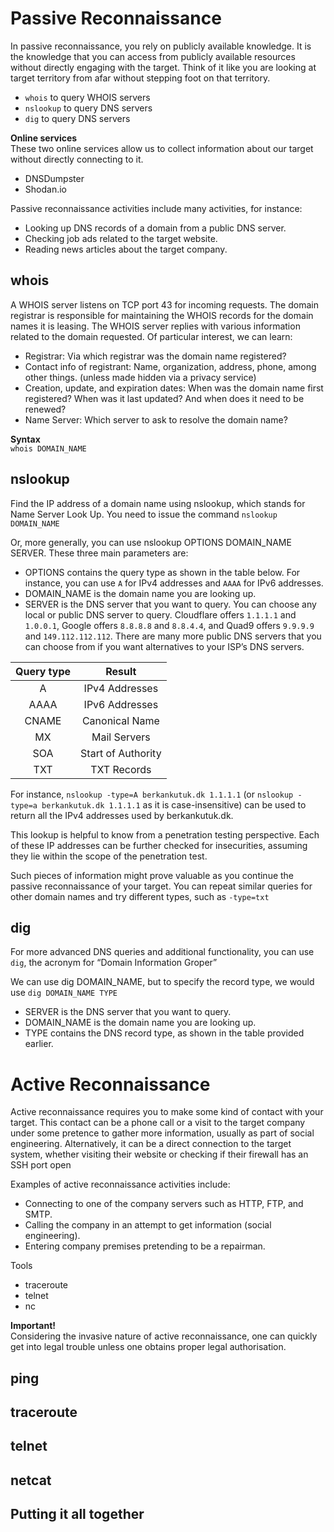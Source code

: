 # Passive Reconnaissance
In passive reconnaissance, you rely on publicly available knowledge. It is the knowledge that you can access from publicly available resources without directly engaging with the target. Think of it like you are looking at target territory from afar without stepping foot on that territory.

* `whois` to query WHOIS servers
* `nslookup` to query DNS servers
* `dig` to query DNS servers

**Online services**  
These two online services allow us to collect information about our target without directly connecting to it.
* DNSDumpster
* Shodan.io

Passive reconnaissance activities include many activities, for instance:
* Looking up DNS records of a domain from a public DNS server.
* Checking job ads related to the target website.
* Reading news articles about the target company.

## whois
A WHOIS server listens on TCP port 43 for incoming requests. The domain registrar is responsible for maintaining the WHOIS records for the domain names it is leasing. The WHOIS server replies with various information related to the domain requested. Of particular interest, we can learn:

* Registrar: Via which registrar was the domain name registered?
* Contact info of registrant: Name, organization, address, phone, among other things. (unless made hidden via a privacy service)
* Creation, update, and expiration dates: When was the domain name first registered? When was it last updated? And when does it need to be renewed?
* Name Server: Which server to ask to resolve the domain name?

**Syntax**  
`whois DOMAIN_NAME`

## nslookup
Find the IP address of a domain name using nslookup, which stands for Name Server Look Up. You need to issue the command `nslookup DOMAIN_NAME`

Or, more generally, you can use nslookup OPTIONS DOMAIN_NAME SERVER. These three main parameters are:
* OPTIONS contains the query type as shown in the table below. For instance, you can use `A` for IPv4 addresses and `AAAA` for IPv6 addresses.
* DOMAIN_NAME is the domain name you are looking up.
* SERVER is the DNS server that you want to query. You can choose any local or public DNS server to query. Cloudflare offers `1.1.1.1` and `1.0.0.1`, Google offers `8.8.8.8` and `8.8.4.4`, and Quad9 offers `9.9.9.9` and `149.112.112.112`. There are many more public DNS servers that you can choose from if you want alternatives to your ISP’s DNS servers.
 
| Query type |       Result       |
|:----------:|:------------------:|
|      A     |   IPv4 Addresses   |
|    AAAA    |   IPv6 Addresses   |
|    CNAME   |   Canonical Name   |
|     MX     |    Mail Servers    |
|     SOA    | Start of Authority |
|     TXT    |     TXT Records    |

For instance, `nslookup -type=A berkankutuk.dk 1.1.1.1` (or `nslookup -type=a berkankutuk.dk 1.1.1.1` as it is case-insensitive) can be used to return all the IPv4 addresses used by berkankutuk.dk.

This lookup is helpful to know from a penetration testing perspective. Each of these IP addresses can be further checked for insecurities, assuming they lie within the scope of the penetration test.

Such pieces of information might prove valuable as you continue the passive reconnaissance of your target. You can repeat similar queries for other domain names and try different types, such as `-type=txt`

## dig
For more advanced DNS queries and additional functionality, you can use `dig`, the acronym for “Domain Information Groper”

We can use dig DOMAIN_NAME, but to specify the record type, we would use `dig DOMAIN_NAME TYPE`
* SERVER is the DNS server that you want to query.
* DOMAIN_NAME is the domain name you are looking up.
* TYPE contains the DNS record type, as shown in the table provided earlier.

# Active Reconnaissance
Active reconnaissance requires you to make some kind of contact with your target. This contact can be a phone call or a visit to the target company under some pretence to gather more information, usually as part of social engineering. Alternatively, it can be a direct connection to the target system, whether visiting their website or checking if their firewall has an SSH port open

Examples of active reconnaissance activities include:
* Connecting to one of the company servers such as HTTP, FTP, and SMTP.
* Calling the company in an attempt to get information (social engineering).
* Entering company premises pretending to be a repairman.

Tools
* traceroute
* telnet
* nc

**Important!**  
Considering the invasive nature of active reconnaissance, one can quickly get into legal trouble unless one obtains proper legal authorisation.

## ping
## traceroute
## telnet
## netcat
## Putting it all together